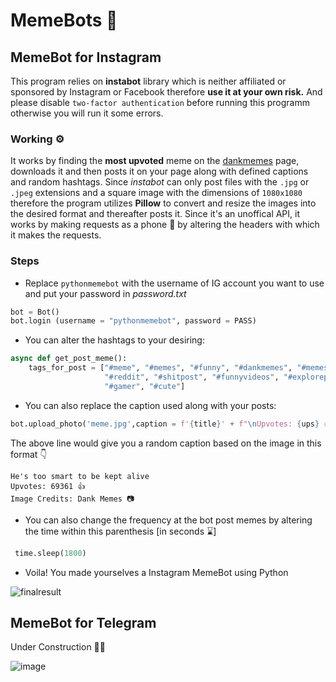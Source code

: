 # MemeBots 🤖

## MemeBot for Instagram
This program relies on **instabot** library which is neither affiliated or sponsored by Instagram or Facebook therefore **use it at your own risk.**
And please disable `two-factor authentication` before running this programm otherwise you will run it some errors.

### Working ⚙
It works by finding the **most upvoted** meme on the [dankmemes](https://www.reddit.com/r/dankmemes/) page, downloads it and then posts it on your page along with defined captions and random hashtags. Since *instabot* can only post files with the `.jpg` or `.jpeg` extensions and a square image with the dimensions of `1080x1080` therefore the program utilizes **Pillow** to convert and resize the images into the desired format and thereafter posts it. Since it's an unoffical API, it works by making requests as a phone 📱 by altering the headers with which it makes the requests.

### Steps 

- Replace `pythonmemebot` with the username of IG account you want to use and put your password in *password.txt*
```py
bot = Bot()
bot.login (username = "pythonmemebot", password = PASS)
```
- You can alter the hashtags to your desiring: 
```py
async def get_post_meme():
    tags_for_post = ["#meme", "#memes", "#funny", "#dankmemes", "#memesdaily", "#funnymemes", "#lol", "#follow", "#humor", "#like", "#dank", "#love", "#instagram", "#memepage", "#dankmeme", "#tiktok", "#comedy", "#lmao", "#fun", "#anime", "#lol", "#dailymemes", "#edgymemes", "#offensivememes", "#memestagram", "#bhfyp", "#instagood", "#funnymeme", "#memer",
                     "#reddit", "#shitpost", "#funnyvideos", "#explorepage", "#followforfollowback", "#jokes", "#viral", "#haha", "#likeforlikes", "#art", "#f", "#youtube", "#memesespa" "#memeita", "#explore", "#gaming", "#covid", "#minecraft", "#likes", "#memez", "#laugh", "#followme", "#edgy", "#trending", "#life", "#music", "#dankmemesdaily", 
                     "#gamer", "#cute"]
```
- You can also replace the caption used along with your posts:
```py
bot.upload_photo('meme.jpg',caption = f'{title}' + f"\nUpvotes: {ups} 👍" + "\nImage Credits: Dank Memes 📷" "\n \n \n" + tagstring)
```
The above line would give you a random caption based on the image in this format 👇
```
He's too smart to be kept alive
Upvotes: 69361 👍
Image Credits: Dank Memes 📷
```

- You can also change the frequency at the bot post memes by altering the time within this parenthesis [in seconds ⌛]
```py
 time.sleep(1800)
```

- Voila! You made yourselves a Instagram MemeBot using Python

![finalresult](https://user-images.githubusercontent.com/83908831/128918920-2b6d2afe-fa4c-4d17-9019-dbf5e2446607.jpg)


## MemeBot for Telegram
Under Construction 👨‍🏭





![image](https://user-images.githubusercontent.com/83908831/136057203-df9d567c-0ede-4b09-a383-2f6f51ea8eb2.png)


